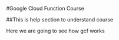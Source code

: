 #Google Cloud Function Course

##This is help section to understand course

Here we are going to see how gcf works  